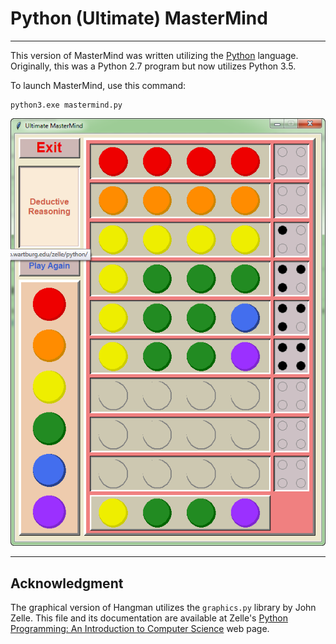 # Python (Ultimate) MasterMind #

----------

This version of MasterMind was written utilizing the [Python](https://www.python.org/ "https://www.python.org/") language. Originally, this was a Python 2.7 program but now utilizes Python 3.5.

To launch MasterMind, use this command:

    python3.exe mastermind.py

![window view](https://github.com/ROpsal/python-mastermind/blob/master/images/window.png)

----------
## Acknowledgment ##

The graphical version of Hangman utilizes the ```graphics.py``` library by John Zelle.  This file and its documentation are available at Zelle's [Python Programming: An Introduction to Computer Science](http://mcsp.wartburg.edu/zelle/python/ "http://mcsp.wartburg.edu/zelle/python/") web page.
